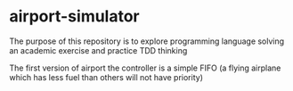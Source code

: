 # airport-simulator

The purpose of this repository is to explore programming language solving an academic exercise and practice TDD thinking

The first version of airport the controller is a simple FIFO (a flying airplane which has less fuel than others will not have priority)